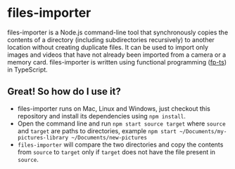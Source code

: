 # files-importer

files-importer is a Node.js command-line tool that synchronously copies the contents of a directory (including subdirectories recursively) to another location without creating duplicate files. It can be used to import only images and videos that have not already been imported from a camera or a memory card. files-importer is written using functional programming ([fp-ts](https://github.com/gcanti/fp-ts)) in TypeScript.

## Great! So how do I use it?

- files-importer runs on Mac, Linux and Windows, just checkout this repository and install its dependencies using `npm install`.
- Open the command line and run `npm start source target` where `source` and `target` are paths to directories, example `npm start ~/Documents/my-pictures-library ~/Documents/new-pictures`
- `files-importer` will compare the two directories and copy the contents from `source` to `target` only if `target` does not have the file present in `source`.
